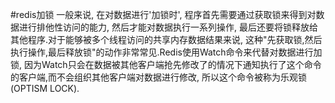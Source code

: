 #redis加锁
一般来说, 在对数据进行'加锁时', 程序首先需要通过获取锁来得到对数据进行排他性访问的能力, 然后才能对数据执行一系列操作, 最后还要将锁释放给其他程序.对于能够被多个线程访问的共享内存数据结果来说, 这种"先获取锁,然后执行操作,最后释放锁"的动作非常常见.Redis使用Watch命令来代替对数据进行加锁, 因为Watch只会在数据被其他客户端抢先修改了的情况下通知执行了这个命令的客户端,而不会组织其他客户端对数据进行修改, 所以这个命令被称为乐观锁(OPTISM LOCK).